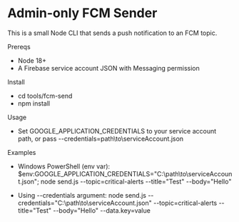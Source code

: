 # Admin-only FCM Sender

This is a small Node CLI that sends a push notification to an FCM topic.

Prereqs
- Node 18+
- A Firebase service account JSON with Messaging permission

Install

- cd tools/fcm-send
- npm install

Usage

- Set GOOGLE_APPLICATION_CREDENTIALS to your service account path,
  or pass --credentials=path\to\serviceAccount.json

Examples

- Windows PowerShell (env var):
  $env:GOOGLE_APPLICATION_CREDENTIALS="C:\path\to\serviceAccount.json"; node send.js --topic=critical-alerts --title="Test" --body="Hello"

- Using --credentials argument:
  node send.js --credentials="C:\path\to\serviceAccount.json" --topic=critical-alerts --title="Test" --body="Hello" --data.key=value
